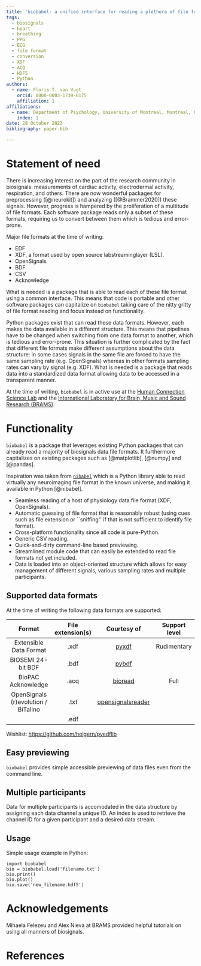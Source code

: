 ```yaml
---
title: 'biobabel: a unified interface for reading a plethora of file formats for biosignals such as cardiac, respiration, electrodermal data'
tags:
  - biosignals
  - heart
  - breathing
  - PPG
  - ECG
  - file format
  - conversion
  - XDF
  - ACQ
  - HDF5
  - Python
authors:
  - name: Floris T. van Vugt
    orcid: 0000-0003-1739-0175 
    affiliation: 1
affiliations:
  - name: Department of Psychology, University of Montreal, Montreal, Canada
    index: 1
date: 28 October 2023
bibliography: paper.bib

---
```



# Statement of need

There is increasing interest on the part of the research community in biosignals: measurements of cardiac activity, electrodermal activity, respiration, and others. There are now wonderful packages for preprocessing ([@neurokit]) and analyzing ([@Brammer2020]) these signals. However, progress is hampered by the proliferation of a multitude of file formats. Each software package reads only a subset of these formats, requiring us to convert between them which is tedious and error-prone.

Major file formats at the time of writing:

+ EDF
+ XDF, a format used by open source labstreaminglayer (LSL).
+ OpenSignals
+ BDF
+ CSV
+ Acknowledge

What is needed is a package that is able to read each of these file format using a common interface. This means that code is portable and other software packages can capitalize on `biobabel` taking care of the nitty gritty of file format reading and focus instead on functionality.

Python packages exist that can read these data formats. However, each makes the data available in a different structure. This means that pipelines have to be changed when switching from one data format to another, which is tedious and error-prone. This situation is further complicated by the fact that different file formats make different assumptions about the data structure: in some cases signals in the same file are forced to have the same sampling rate (e.g. OpenSignals) whereas in other formats sampling rates can vary by signal (e.g. XDF). What is needed is a package that reads data into a standardized data format allowing data to be accessed in a transparent manner.

At the time of writing, `biobabel` is in active use at the [Human Connection Science Lab](https://connectionscience.org/) and the [International Laboratory for Brain, Music and Sound Research (BRAMS)](https://brams.org).





# Functionality

`biobabel` is a package that leverages existing Python packages that can already read a majority of biosignals data file formats. It furthermore capitalizes on existing packages such as [@matplotlib], [@numpy] and [@pandas].

Inspiration was taken from [`nibabel`](https://nipy.org/nibabel/) which is a Python library able to read virtually any neuroimaging file format in the known universe, and making it available in Python [@nibabel].


+ Seamless reading of a host of physiology data file format (XDF, OpenSignals).
+ Automatic guessing of file format that is reasonably robust (using cues such as file extension or ``sniffing'' if that is not sufficient to identify file format).
+ Cross-platform functionality since all code is pure-Python.
+ Generic CSV reading.
+ Quick-and-dirty command-line based previewing.
+ Streamlined module code that can easily be extended to read file formats not yet included.
+ Data is loaded into an object-oriented structure which allows for easy management of different signals, various sampling rates and multiple participants.


## Supported data formats

At the time of writing the following data formats are supported:

| Format                              | File extension(s) | Courtesy of                                                        | Support level |
|:-----------------------------------:|:-----------------:|:------------------------------------------------------------------:|:-------------:|
| Extensible Data Format              | .xdf              | [pyxdf](https://pypi.org/project/pyxdf/)                           | Rudimentary   |
| BIOSEMI 24-bit BDF                  | .bdf              | [pybdf](https://pypi.org/project/pybdf/)                           |               |
| BioPAC Acknowledge                  | .acq              | [bioread](https://pypi.org/project/bioread/)                       | Full          |
| OpenSignals (r)evolution / BiTalino | .txt              | [opensignalsreader](https://github.com/PGomes92/opensignalsreader) |               |
|                                     | .edf              |                                                                    |               |
	
Wishlist: https://github.com/holgern/pyedflib

## Easy previewing

`biobabel` provides simple accessible previewing of data files even from the command line.



## Multiple participants

Data for multiple participants is accomodated in the data structure by assigning each data channel a unique ID. An index is used to retrieve the channel ID for a given participant and a desired data stream.


## Usage

Simple usage example in Python:

```
import biobabel
bio = biobabel.load('filename.txt')
bio.print()
bio.plot()
bio.save('new_filename.hdf5')
```



# Acknowledgements
Mihaela Felezeu and Alex Nieva at BRAMS provided helpful tutorials on using all manners of biosignals.


# References
